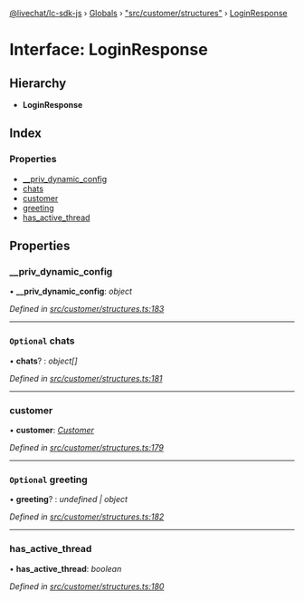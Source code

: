 [@livechat/lc-sdk-js](../README.md) › [Globals](../globals.md) › ["src/customer/structures"](../modules/_src_customer_structures_.md) › [LoginResponse](_src_customer_structures_.loginresponse.md)

# Interface: LoginResponse

## Hierarchy

* **LoginResponse**

## Index

### Properties

* [__priv_dynamic_config](_src_customer_structures_.loginresponse.md#__priv_dynamic_config)
* [chats](_src_customer_structures_.loginresponse.md#optional-chats)
* [customer](_src_customer_structures_.loginresponse.md#customer)
* [greeting](_src_customer_structures_.loginresponse.md#optional-greeting)
* [has_active_thread](_src_customer_structures_.loginresponse.md#has_active_thread)

## Properties

###  __priv_dynamic_config

• **__priv_dynamic_config**: *object*

*Defined in [src/customer/structures.ts:183](https://github.com/livechat/lc-sdk-js/blob/ac28f06/src/customer/structures.ts#L183)*

___

### `Optional` chats

• **chats**? : *object[]*

*Defined in [src/customer/structures.ts:181](https://github.com/livechat/lc-sdk-js/blob/ac28f06/src/customer/structures.ts#L181)*

___

###  customer

• **customer**: *[Customer](_src_objects_index_.customer.md)*

*Defined in [src/customer/structures.ts:179](https://github.com/livechat/lc-sdk-js/blob/ac28f06/src/customer/structures.ts#L179)*

___

### `Optional` greeting

• **greeting**? : *undefined | object*

*Defined in [src/customer/structures.ts:182](https://github.com/livechat/lc-sdk-js/blob/ac28f06/src/customer/structures.ts#L182)*

___

###  has_active_thread

• **has_active_thread**: *boolean*

*Defined in [src/customer/structures.ts:180](https://github.com/livechat/lc-sdk-js/blob/ac28f06/src/customer/structures.ts#L180)*
